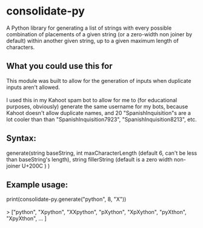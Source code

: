 # consolidate-py
A Python library for generating a list of strings with every possible combination of placements of a given string (or a zero-width non joiner by default) within another given string, up to a given maximum length of characters.
## What you could use this for
This module was built to allow for the generation of inputs when duplicate inputs aren't allowed. <br><br>
I used this in my Kahoot spam bot to allow for me to (for educational purposes, obviously) generate the same username for my bots, because Kahoot doesn't allow duplicate names, and 20 "SpanishInquisition"s are a lot cooler than than "SpanishInquisition7923", "SpanishInquisition8213", etc.
## Syntax:
generate(string baseString, int maxCharacterLength (default 6, can't be less than baseString's length), string fillerString (default is a zero width non-joiner U+200C ) )
## Example usage:
print(consolidate-py.generate("python", 8, "X")) <br><br>
&#62; ["python", "Xpython", "XXpython", "pXython", "XpXython", "pyXthon", "XpyXthon", ... ]